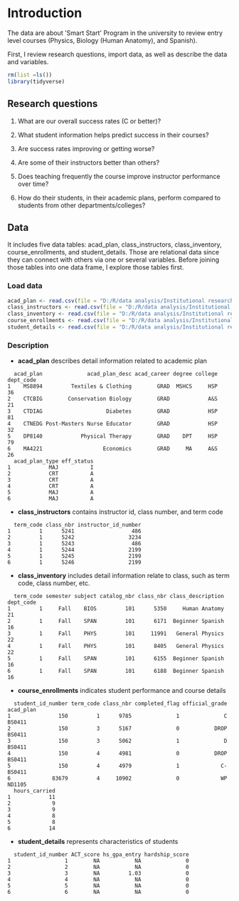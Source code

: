 # Introduction

The data are about 'Smart Start' Program in the university to review entry level courses (Physics, Biology (Human Anatomy), and Spanish).

First, I review research questions, import data, as well as describe the data and variables.




```r
rm(list =ls())
library(tidyverse)
```

## Research questions

1.  What are our overall success rates (C or better)?

2.  What student information helps predict success in their courses?

3.  Are success rates improving or getting worse?

4.  Are some of their instructors better than others?

5.  Does teaching frequently the course improve instructor performance over time?

6.  How do their students, in their academic plans, perform compared to students from other departments/colleges?

## Data

It includes five data tables: acad_plan, class_instructors, class_inventory, course_enrollments, and student_details. Those are relational data since they can connect with others via one or several variables. Before joining those tables into one data frame, I explore those tables first.

### Load data


```r
acad_plan <- read.csv(file = "D:/R/data analysis/Institutional research/technical-exercise/content/docs/data/acad_plan.csv")
class_instructors <- read.csv(file = "D:/R/data analysis/Institutional research/technical-exercise/content/docs/data/class_instructors.csv")
class_inventory <- read.csv(file = "D:/R/data analysis/Institutional research/technical-exercise/content/docs/data/class_inventory.csv")
course_enrollments <- read.csv(file = "D:/R/data analysis/Institutional research/technical-exercise/content/docs/data/course_enrollments.csv")
student_details <- read.csv(file = "D:/R/data analysis/Institutional research/technical-exercise/content/docs/data/student_details.csv")
```

### Description

-   **acad_plan** describes detail information related to academic plan


```
  acad_plan              acad_plan_desc acad_career degree college dept_code
1    MS8894         Textiles & Clothing        GRAD  MSHCS     HSP        36
2    CTCBIG        Conservation Biology        GRAD            A&S        21
3    CTDIAG                    Diabetes        GRAD            HSP        81
4    CTNEDG Post-Masters Nurse Educator        GRAD            HSP        32
5    DP8140            Physical Therapy        GRAD    DPT     HSP        79
6    MA4221                   Economics        GRAD     MA     A&S        26
  acad_plan_type eff_status
1            MAJ          I
2            CRT          A
3            CRT          A
4            CRT          A
5            MAJ          A
6            MAJ          A
```

-   **class_instructors** contains instructor id, class number, and term code


```
  term_code class_nbr instructor_id_number
1         1      5241                  486
2         1      5242                 3234
3         1      5243                  486
4         1      5244                 2199
5         1      5245                 2199
6         1      5246                 2199
```

-   **class_inventory** includes detail information relate to class, such as term code, class number, etc.


```
  term_code semester subject catalog_nbr class_nbr class_description dept_code
1         1     Fall    BIOS         101      5350     Human Anatomy        21
2         1     Fall    SPAN         101      6171  Beginner Spanish        16
3         1     Fall    PHYS         101     11991   General Physics        22
4         1     Fall    PHYS         101      8405   General Physics        22
5         1     Fall    SPAN         101      6155  Beginner Spanish        16
6         1     Fall    SPAN         101      6188  Beginner Spanish        16
```

-   **course_enrollments** indicates student performance and course details


```
  student_id_number term_code class_nbr completed_flag official_grade acad_plan
1               150         1      9785              1              C    BS0411
2               150         3      5167              0           DROP    BS0411
3               150         3      5062              1              D    BS0411
4               150         4      4981              0           DROP    BS0411
5               150         4      4979              1             C-    BS0411
6             83679         4     10902              0             WP    ND1105
  hours_carried
1            11
2             9
3             9
4             8
5             8
6            14
```

-   **student_details** represents characteristics of students


```
  student_id_number ACT_score hs_gpa_entry hardship_score
1                 1        NA           NA              0
2                 2        NA           NA              0
3                 3        NA         1.03              0
4                 4        NA           NA              0
5                 5        NA           NA              0
6                 6        NA           NA              0
```













